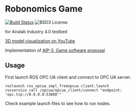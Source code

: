 # Robonomics Game

[![Build Status](https://travis-ci.org/airalab/robonomics_game.svg?branch=master)](https://travis-ci.org/airalab/robonomics_game)
![BSD3 License](http://img.shields.io/badge/license-BSD3-brightgreen.svg)

for Airalab Industry 4.0 testbed

[3D model visualization on YouTube](https://youtu.be/sFSC-9TZYOY)

Implementation of [AIP-3, Game software proposal](https://github.com/airalab/DAO-Airalab/blob/master/AIPs/aip-3.md)

Usage
-----
First launch ROS OPC UA client and connect to OPC UA server.
```
roslaunch ros_opcua_impl_freeopcua client.launch
rosservice call /opcua/opcua_client/connect "endpoint: 'opc.tcp://0.0.0.0:53880'"
```

Check example launch files to see how to run nodes.
